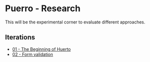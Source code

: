 # Puerro - Research

This will be the experimental corner to evaluate different approaches.

## Iterations

- [01 - The Beginning of Huerto](01)
- [02 - Form validation](02)
